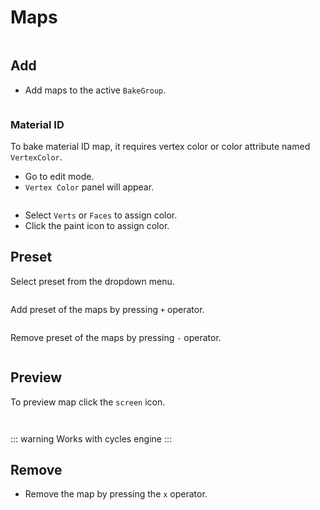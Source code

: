 # Maps
<p><img :src="$withBase('/img/map.png')" alt='' /></p>

## Add
- Add maps to the active `BakeGroup`.
<p><img :src="$withBase('/img/map_add.png')" alt='' /></p>

### Material ID

To bake material ID map, it requires vertex color or color attribute named `VertexColor`.
- Go to edit mode.
- `Vertex Color` panel will appear.
<p><img :src="$withBase('/img/vertex_color.png')" alt='' /></p>

- Select `Verts` or `Faces` to assign color.
- Click the paint icon to assign color.

## Preset
Select preset from the dropdown menu.
<p><img :src="$withBase('/img/map_preset.png')" alt='' /></p>

Add preset of the maps by pressing `+` operator.
<p><img :src="$withBase('/img/map_preset_add.png')" alt='' /></p>

Remove preset of the maps by pressing `-` operator.
<p><img :src="$withBase('/img/map_preset_remove.png')" alt='' /></p>

## Preview
To preview map click the `screen` icon.
<p><img :src="$withBase('/img/map_preview.png')" alt='' /></p>
<p><img :src="$withBase('/gif/map_preview.gif')" alt='' /></p>

::: warning
Works with cycles engine
:::

## Remove
- Remove the map by pressing the `x` operator.
<p><img :src="$withBase('/img/maps.png')" alt='' /></p>